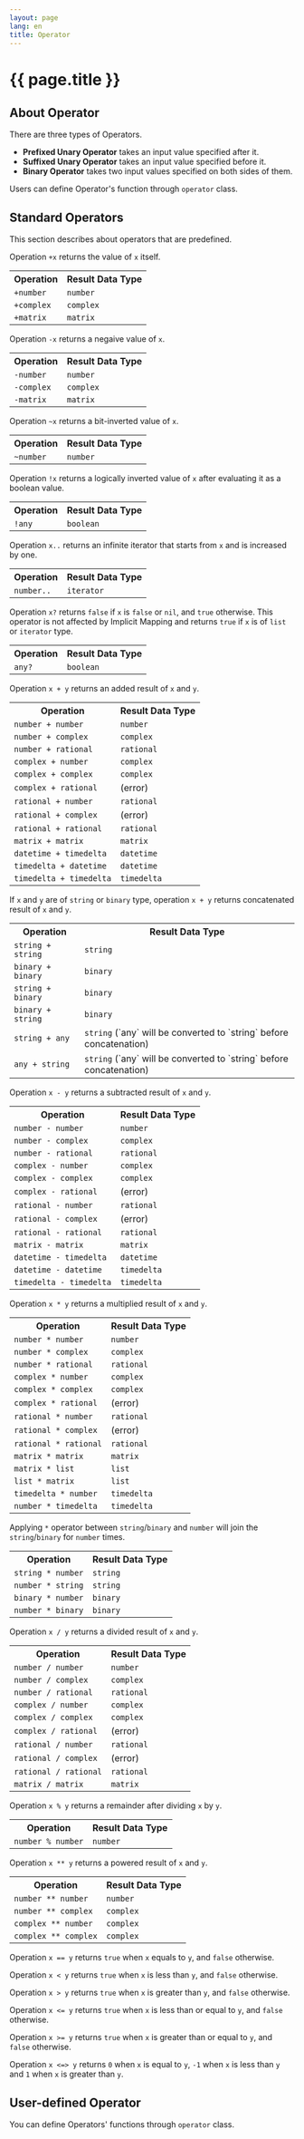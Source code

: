 ```yaml
---
layout: page
lang: en
title: Operator
---
```


# {{ page.title }}

## About Operator

There are three types of Operators.

* **Prefixed Unary Operator** takes an input value specified after it.
* **Suffixed Unary Operator** takes an input value specified before it.
* **Binary Operator** takes two input values specified on both sides of them.

Users can define Operator's function through `operator` class.


## Standard Operators

This section describes about operators that are predefined.

Operation `+x` returns the value of `x` itself.

<table>
<tr><th>Operation</th><th>Result Data Type</th></tr>
<tr><td><code>+number</code></td><td><code>number</code></td></tr>
<tr><td><code>+complex</code></td><td><code>complex</code></td></tr>
<tr><td><code>+matrix</code></td><td><code>matrix</code></td></tr>
</table>


Operation `-x` returns a negaive value of `x`.

<table>
<tr><th>Operation</th><th>Result Data Type</th></tr>
<tr><td><code>-number</code></td><td><code>number</code></td></tr>
<tr><td><code>-complex</code></td><td><code>complex</code></td></tr>
<tr><td><code>-matrix</code></td><td><code>matrix</code></td></tr>
</table>


Operation `~x` returns a bit-inverted value of `x`.

<table>
<tr><th>Operation</th><th>Result Data Type</th></tr>
<tr><td><code>~number</code></td><td><code>number</code></td></tr>
</table>


Operation `!x` returns a logically inverted value of `x`
after evaluating it as a boolean value.

<table>
<tr><th>Operation</th><th>Result Data Type</th></tr>
<tr><td><code>!any</code></td><td><code>boolean</code></td></tr>
</table>


Operation `x..` returns an infinite iterator
that starts from `x` and is increased by one.

<table>
<tr><th>Operation</th><th>Result Data Type</th></tr>
<tr><td><code>number..</code></td><td><code>iterator</code></td></tr>
</table>


Operation `x?` returns `false` if `x` is `false` or `nil`, and `true` otherwise.
This operator is not affected by Implicit Mapping
and returns `true` if `x` is of `list` or `iterator` type.

<table>
<tr><th>Operation</th><th>Result Data Type</th></tr>
<tr><td><code>any?</code></td><td><code>boolean</code></td></tr>
</table>


Operation `x + y` returns an added result of `x` and `y`.

<table>
<tr><th>Operation</th><th>Result Data Type</th></tr>
<tr><td><code>number + number</code></td><td><code>number</code></td></tr>
<tr><td><code>number + complex</code></td><td><code>complex</code></td></tr>
<tr><td><code>number + rational</code></td><td><code>rational</code></td></tr>
<tr><td><code>complex + number</code></td><td><code>complex</code></td></tr>
<tr><td><code>complex + complex</code></td><td><code>complex</code></td></tr>
<tr><td><code>complex + rational</code></td><td>(error)</td></tr>
<tr><td><code>rational + number</code></td><td><code>rational</code></td></tr>
<tr><td><code>rational + complex</code></td><td>(error)</code></td></tr>
<tr><td><code>rational + rational</code></td><td><code>rational</code></td></tr>
<tr><td><code>matrix + matrix</code></td><td><code>matrix</code></td></tr>
<tr><td><code>datetime + timedelta</code></td><td><code>datetime</code></td></tr>
<tr><td><code>timedelta + datetime</code></td><td><code>datetime</code></td></tr>
<tr><td><code>timedelta + timedelta</code></td><td><code>timedelta</code></td></tr>
</table>

If `x` and `y` are of `string` or `binary` type,
operation `x + y` returns concatenated result of `x` and `y`.

<table>
<tr><th>Operation</th><th>Result Data Type</th></tr>
<tr><td><code>string + string</code></td><td><code>string</code></td></tr>
<tr><td><code>binary + binary</code></td><td><code>binary</code></td></tr>
<tr><td><code>string + binary</code></td><td><code>binary</code></td></tr>
<tr><td><code>binary + string</code></td><td><code>binary</code></td></tr>
<tr><td><code>string + any</code></td><td><code>string</code> (`any` will be converted to `string` before concatenation)</td></tr>
<tr><td><code>any + string</code></td><td><code>string</code> (`any` will be converted to `string` before concatenation)</td></tr>
</table>

Operation `x - y` returns a subtracted result of `x` and `y`.

<table>
<tr><th>Operation</th><th>Result Data Type</th></tr>
<tr><td><code>number - number</code></td><td><code>number</code></td></tr>
<tr><td><code>number - complex</code></td><td><code>complex</code></td></tr>
<tr><td><code>number - rational</code></td><td><code>rational</code></td></tr>
<tr><td><code>complex - number</code></td><td><code>complex</code></td></tr>
<tr><td><code>complex - complex</code></td><td><code>complex</code></td></tr>
<tr><td><code>complex - rational</code></td><td>(error)</td></tr>
<tr><td><code>rational - number</code></td><td><code>rational</code></td></tr>
<tr><td><code>rational - complex</code></td><td>(error)</code></td></tr>
<tr><td><code>rational - rational</code></td><td><code>rational</code></td></tr>
<tr><td><code>matrix - matrix</code></td><td><code>matrix</code></td></tr>
<tr><td><code>datetime - timedelta</code></td><td><code>datetime</code></td></tr>
<tr><td><code>datetime - datetime</code></td><td><code>timedelta</code></td></tr>
<tr><td><code>timedelta - timedelta</code></td><td><code>timedelta</code></td></tr>
</table>

Operation `x * y` returns a multiplied result of `x` and `y`.

<table>
<tr><th>Operation</th><th>Result Data Type</th></tr>
<tr><td><code>number * number</code></td><td><code>number</code></td></tr>
<tr><td><code>number * complex</code></td><td><code>complex</code></td></tr>
<tr><td><code>number * rational</code></td><td><code>rational</code></td></tr>
<tr><td><code>complex * number</code></td><td><code>complex</code></td></tr>
<tr><td><code>complex * complex</code></td><td><code>complex</code></td></tr>
<tr><td><code>complex * rational</code></td><td>(error)</td></tr>
<tr><td><code>rational * number</code></td><td><code>rational</code></td></tr>
<tr><td><code>rational * complex</code></td><td>(error)</code></td></tr>
<tr><td><code>rational * rational</code></td><td><code>rational</code></td></tr>
<tr><td><code>matrix * matrix</code></td><td><code>matrix</code></td></tr>
<tr><td><code>matrix * list</code></td><td><code>list</code></td></tr>
<tr><td><code>list * matrix</code></td><td><code>list</code></td></tr>
<tr><td><code>timedelta * number</code></td><td><code>timedelta</code></td></tr>
<tr><td><code>number * timedelta</code></td><td><code>timedelta</code></td></tr>
</table>

Applying `*` operator between `string`/`binary` and `number`
will join the `string`/`binary` for `number` times.

<table>
<tr><th>Operation</th><th>Result Data Type</th></tr>
<tr><td><code>string * number</code></td><td><code>string</code></td></tr>
<tr><td><code>number * string</code></td><td><code>string</code></td></tr>
<tr><td><code>binary * number</code></td><td><code>binary</code></td></tr>
<tr><td><code>number * binary</code></td><td><code>binary</code></td></tr>
</table>

Operation `x / y` returns a divided result of `x` and `y`.

<table>
<tr><th>Operation</th><th>Result Data Type</th></tr>
<tr><td><code>number / number</code></td><td><code>number</code></td></tr>
<tr><td><code>number / complex</code></td><td><code>complex</code></td></tr>
<tr><td><code>number / rational</code></td><td><code>rational</code></td></tr>
<tr><td><code>complex / number</code></td><td><code>complex</code></td></tr>
<tr><td><code>complex / complex</code></td><td><code>complex</code></td></tr>
<tr><td><code>complex / rational</code></td><td>(error)</td></tr>
<tr><td><code>rational / number</code></td><td><code>rational</code></td></tr>
<tr><td><code>rational / complex</code></td><td>(error)</code></td></tr>
<tr><td><code>rational / rational</code></td><td><code>rational</code></td></tr>
<tr><td><code>matrix / matrix</code></td><td><code>matrix</code></td></tr>
</table>

Operation `x % y` returns a remainder after dividing `x` by `y`.

<table>
<tr><th>Operation</th><th>Result Data Type</th></tr>
<tr><td><code>number % number</code></td><td><code>number</code></td></tr>
</table>

Operation `x ** y` returns a powered result of `x` and `y`.

<table>
<tr><th>Operation</th><th>Result Data Type</th></tr>
<tr><td><code>number ** number</code></td><td><code>number</code></td></tr>
<tr><td><code>number ** complex</code></td><td><code>complex</code></td></tr>
<tr><td><code>complex ** number</code></td><td><code>complex</code></td></tr>
<tr><td><code>complex ** complex</code></td><td><code>complex</code></td></tr>
</table>

Operation `x == y` returns `true` when `x` equals to `y`, and `false` otherwise.

Operation `x < y` returns `true` when `x` is less than `y`, and `false` otherwise.

Operation `x > y` returns `true` when `x` is greater than `y`, and `false` otherwise.

Operation `x <= y` returns `true` when `x` is less than or equal to `y`, and `false` otherwise.

Operation `x >= y` returns `true` when `x` is greater than or equal to `y`, and `false` otherwise.

Operation `x <=> y` returns `0` when `x` is equal to `y`,
`-1` when `x` is less than `y` and `1` when `x` is greater than `y`.



## User-defined Operator

You can define Operators' functions through `operator` class.

